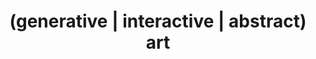 ---
layout: work
title: (generative | interactive | abstract) art
description: code2pixels is a generative artist who creates generative, interactive, and abstract art through algorithms
featured_image: /images/about/code2pixels_tumblr.jpg
colors: ["rgb(0 160 176 / 90%)", "rgb(10 35 66 / 90%)", "rgb(204 51 63 / 90%)", "rgb(235 104 65 / 90%)", "rgb(237 201 81 / 90%)"]
colorIndex: 0
---